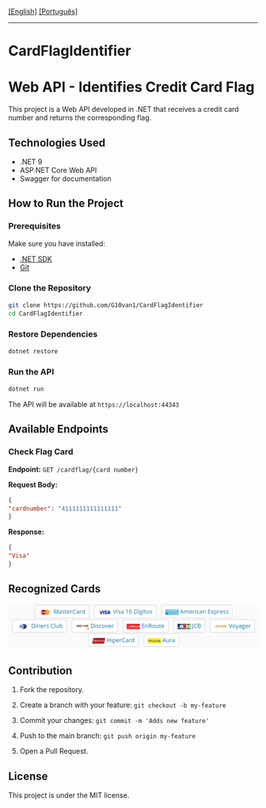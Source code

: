 [\[English\]](#CardFlagIdentifier) [\[Português\]](assets/READMEP.md)
_______________________________________________________________________________________________________________________________________
# CardFlagIdentifier
# Web API - Identifies Credit Card Flag

This project is a Web API developed in .NET that receives a credit card number and returns the corresponding flag.

## Technologies Used

- .NET 9
- ASP.NET Core Web API
- Swagger for documentation

## How to Run the Project

### Prerequisites

Make sure you have installed:

- [.NET SDK](https://dotnet.microsoft.com/download)
- [Git](https://git-scm.com/)

### Clone the Repository

```sh
git clone https://github.com/G10van1/CardFlagIdentifier
cd CardFlagIdentifier
```

### Restore Dependencies

```sh
dotnet restore
```

### Run the API

```sh
dotnet run
```

The API will be available at `https://localhost:44343`

## Available Endpoints

### Check Flag Card

**Endpoint:** `GET /cardflag/{card number}`

**Request Body:**

```json
{
"cardnumber": "4111111111111111"
}
```

**Response:**

```json
{
"Visa"
}
```
## Recognized Cards

![Cards](./assets/flags.jpg)

## Contribution

1. Fork the repository.

2. Create a branch with your feature: `git checkout -b my-feature`
3. Commit your changes: `git commit -m 'Adds new feature'`
4. Push to the main branch: `git push origin my-feature`
5. Open a Pull Request.

## License

This project is under the MIT license.

